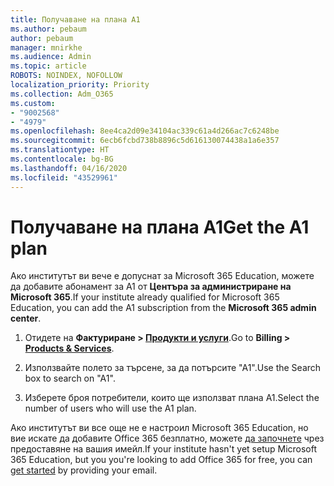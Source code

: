 ```yaml
---
title: Получаване на плана А1
ms.author: pebaum
author: pebaum
manager: mnirkhe
ms.audience: Admin
ms.topic: article
ROBOTS: NOINDEX, NOFOLLOW
localization_priority: Priority
ms.collection: Adm_O365
ms.custom:
- "9002568"
- "4979"
ms.openlocfilehash: 8ee4ca2d09e34104ac339c61a4d266ac7c6248be
ms.sourcegitcommit: 6ecb6fcbd738b8896c5d616130074438a1a6e357
ms.translationtype: HT
ms.contentlocale: bg-BG
ms.lasthandoff: 04/16/2020
ms.locfileid: "43529961"
---
```

# <a name="get-the-a1-plan"></a><span data-ttu-id="980d3-102">Получаване на плана А1</span><span class="sxs-lookup"><span data-stu-id="980d3-102">Get the A1 plan</span></span>

<span data-ttu-id="980d3-103">Ако институтът ви вече е допуснат за Microsoft 365 Education, можете да добавите абонамент за А1 от **Центъра за администриране на Microsoft 365**.</span><span class="sxs-lookup"><span data-stu-id="980d3-103">If your institute already qualified for Microsoft 365 Education, you can add the A1 subscription from the **Microsoft 365 admin center**.</span></span> 

1. <span data-ttu-id="980d3-104">Отидете на **Фактуриране > [Продукти и услуги](https://go.microsoft.com/fwlink/p/?linkid=868433)**.</span><span class="sxs-lookup"><span data-stu-id="980d3-104">Go to **Billing > [Products & Services](https://go.microsoft.com/fwlink/p/?linkid=868433)**.</span></span>

2. <span data-ttu-id="980d3-105">Използвайте полето за търсене, за да потърсите "А1".</span><span class="sxs-lookup"><span data-stu-id="980d3-105">Use the Search box to search on "A1".</span></span>

3. <span data-ttu-id="980d3-106">Изберете броя потребители, които ще използват плана А1.</span><span class="sxs-lookup"><span data-stu-id="980d3-106">Select the number of users who will use the A1 plan.</span></span>

<span data-ttu-id="980d3-107">Ако институтът ви все още не е настроил Microsoft 365 Education, но вие искате да добавите Office 365 безплатно, можете [да започнете](https://www.microsoft.com/education/products/office) чрез предоставяне на вашия имейл.</span><span class="sxs-lookup"><span data-stu-id="980d3-107">If your institute hasn't yet setup Microsoft 365 Education, but you you're looking to add Office 365 for free, you can [get started](https://www.microsoft.com/education/products/office) by providing your email.</span></span> 
